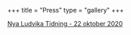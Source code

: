 +++
title = "Press"
type = "gallery"
+++

[Nya Ludvika Tidning - 22 oktober 2020](/press/rolandfrogren.pdf)


